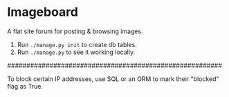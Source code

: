 # Imageboard

A flat site forum for posting & browsing images.


1) Run `./manage.py init` to create db tables.
2) Run `./manage.py` to see it working locally.

########################################################

To block certain IP addresses, use SQL or an ORM to mark their "blocked" flag as True.

